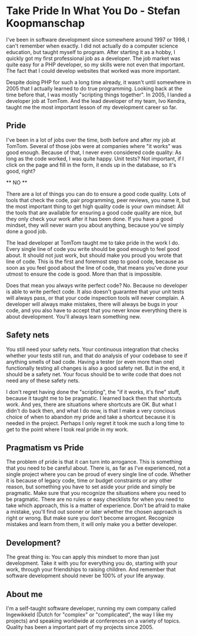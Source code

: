 Take Pride In What You Do - Stefan Koopmanschap
===============================================

I've been in software development since somewhere around 1997 or 1998, I can't remember when exactly. I did not actually do a computer science education, but taught myself to program. After starting it as a hobby, I quickly got my first professional job as a developer. The job market was quite easy for a PHP developer, so my skills were not even that important. The fact that I could develop websites that worked was more important.

Despite doing PHP for such a long time already, it wasn't until somewhere in 2005 that I actually learned to do true programming. Looking back at the time before that, I was mostly "scripting things together". In 2005, I landed a developer job at TomTom. And the lead developer of my team, Ivo Kendra, taught me the most important lesson of my development career so far.

Pride
-----

I've been in a lot of jobs over the time, both before and after my job at TomTom. Several of those jobs were at companies where "it works" was good enough. Because of that, I never even considered code quality: As long as the code worked, I was quite happy. Unit tests? Not important, if I click on the page and fill in the form, it ends up in the database, so it's good, right?

** NO **

There are a lot of things you can do to ensure a good code quality. Lots of tools that check the code, pair programming, peer reviews, you name it, but the most important thing to get high quality code is your own mindset: All the tools that are available for ensuring a good code quality are nice, but they only check your work after it has been done. If you have a good mindset, they will never warn you about anything, because you've simply done a good job. 

The lead developer at TomTom taught me to take pride in the work I do. Every single line of code you write should be good enough to feel good about. It should not just work, but should make you proud you wrote that line of code. This is the first and foremost step to good code, because as soon as you feel good about the line of code, that means you've done your utmost to ensure the code is good. More than that is impossible.

Does that mean you always write perfect code? No. Because no developer is able to write perfect code. It also doesn't guarantee that your unit tests will always pass, or that your code inspection tools will never complain. A developer will always make mistakes, there will always be bugs in your code, and you also have to accept that you never know everything there is about development. You'll always learn something new.

Safety nets
-----------

You still need your safety nets. Your continuous integration that checks whether your tests still run, and that do analysis of your codebase to see if anything smells of bad code. Having a tester (or even more than one) functionally testing all changes is also a good safety net. But in the end, it should be a safety net. Your focus should be to write code that does not need any of these safety nets.

I don't regret having done the "scripting", the "if it works, it's fine" stuff, because it taught me to be pragmatic. I learned back then that shortcuts work. And yes, there are situations where shortcuts are OK. But what I didn't do back then, and what I do now, is that I make a very concious choice of when to abandon my pride and take a shortcut because it is needed in the project. Perhaps I only regret it took me such a long time to get to the point where I took real pride in my work.

Pragmatism vs Pride
-------------------

The problem of pride is that it can turn into arrogance. This is something that you need to be careful about. There is, as far as I've experienced, not a single project where you can be proud of every single line of code. Whether it is because of legacy code, time or budget constraints or any other reason, but something you have to set aside your pride and simply be pragmatic. Make sure that you recognize the situations where you need to be pragmatic. There are no rules or easy checklists for when you need to take which approach, this is a matter of experience. Don't be afraid to make a mistake, you'll find out sooner or later whether the chosen approach is right or wrong. But make sure you don't become arrogant. Recognize mistakes and learn from them, it will only make you a better developer.

Development?
------------

The great thing is: You can apply this mindset to more than just development. Take it with you for everything you do, starting with your work, through your friendships to raising children. And remember that software development should never be 100% of your life anyway.

About me
--------

I'm a self-taught software developer, running my own company called Ingewikkeld (Dutch for "complex" or "complicated", the way I like my projects) and speaking worldwide at conferences on a variety of topics. Quality has been a important part of my projects since 2005.
